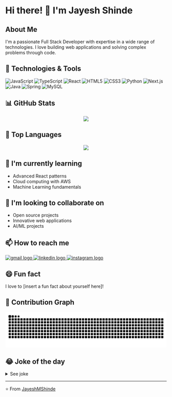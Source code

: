 # Hi there! 👋 I'm Jayesh Shinde

## About Me
I'm a passionate Full Stack Developer with expertise in a wide range of technologies. I love building web applications and solving complex problems through code.

## 🔧 Technologies & Tools
![JavaScript](https://img.shields.io/badge/-JavaScript-F7DF1E?style=flat-square&logo=javascript&logoColor=black)
![TypeScript](https://img.shields.io/badge/-TypeScript-3178C6?style=flat-square&logo=typescript&logoColor=white)
![React](https://img.shields.io/badge/-React-61DAFB?style=flat-square&logo=react&logoColor=black)
![HTML5](https://img.shields.io/badge/-HTML5-E34F26?style=flat-square&logo=html5&logoColor=white)
![CSS3](https://img.shields.io/badge/-CSS3-1572B6?style=flat-square&logo=css3&logoColor=white)
![Python](https://img.shields.io/badge/-Python-3776AB?style=flat-square&logo=python&logoColor=white)
![Next.js](https://img.shields.io/badge/-Next.js-000000?style=flat-square&logo=next.js&logoColor=white)
![Java](https://img.shields.io/badge/-Java-007396?style=flat-square&logo=java&logoColor=white)
![Spring](https://img.shields.io/badge/-Spring-6DB33F?style=flat-square&logo=spring&logoColor=white)
![MySQL](https://img.shields.io/badge/-MySQL-4479A1?style=flat-square&logo=mysql&logoColor=white)

## 📊 GitHub Stats
<div align="center">
  <img src="https://github-readme-stats.vercel.app/api?username=JayeshMShinde&show_icons=true&count_private=true&hide_border=true" align="center" />
</div>

## 🌟 Top Languages
<div align="center">
  <img src="https://github-readme-stats.vercel.app/api/top-langs/?username=JayeshMShinde&layout=compact&hide_border=true" align="center" />
</div>


## 🌱 I'm currently learning
- Advanced React patterns
- Cloud computing with AWS
- Machine Learning fundamentals

## 👯 I'm looking to collaborate on
- Open source projects
- Innovative web applications
- AI/ML projects

## 📫 How to reach me
<div align="left">
  <a href="mailto:Jayesh4178@gmail.com" target="_blank">
    <img src="https://img.shields.io/static/v1?message=Gmail&logo=gmail&label=&color=D14836&logoColor=white&labelColor=&style=for-the-badge" height="35" alt="gmail logo"  />
  </a>
  <a href="https://www.linkedin.com/in/jayesh-mahendra-shinde/" target="_blank">
    <img src="https://img.shields.io/static/v1?message=LinkedIn&logo=linkedin&label=&color=0077B5&logoColor=white&labelColor=&style=for-the-badge" height="35" alt="linkedin logo"  />
  </a>
  <a href="https://www.instagram.com/_jayeshshinde_?igsh=MWgyMzg1bGloZzc3Zw==" target="_blank">
    <img src="https://img.shields.io/static/v1?message=Instagram&logo=instagram&label=&color=E4405F&logoColor=white&labelColor=&style=for-the-badge" height="35" alt="instagram logo"  />
  </a>
</div>

## 😄 Fun fact
I love to [insert a fun fact about yourself here]!

## 🐍 Contribution Graph
![Snake animation](https://raw.githubusercontent.com/JayeshMShinde/JayeshMShinde/output/snake.svg)

## 😂 Joke of the day
<details>
  <summary>See joke</summary>
  <img src="https://readme-jokes.vercel.app/api?theme=tokyonight&hideBorder" alt="Jokes Card" />
</details>

---

⭐️ From [JayeshMShinde](https://github.com/JayeshMShinde)
